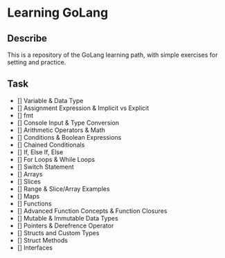 # Learning GoLang

## Describe

This is a repository of the GoLang learning path, with simple exercises for setting and practice.

## Task

- [] Variable & Data Type
- [] Assignment Expression & Implicit vs Explicit
- [] fmt
- [] Console Input & Type Conversion
- [] Arithmetic Operators & Math
- [] Conditions & Boolean Expressions
- [] Chained Conditionals
- [] If, Else If, Else
- [] For Loops & While Loops
- [] Switch Statement
- [] Arrays
- [] Slices
- [] Range & Slice/Array Examples
- [] Maps
- [] Functions
- [] Advanced Function Concepts & Function Closures
- [] Mutable & Immutable Data Types
- [] Pointers & Derefrence Operator
- [] Structs and Custom Types
- [] Struct Methods
- [] Interfaces
